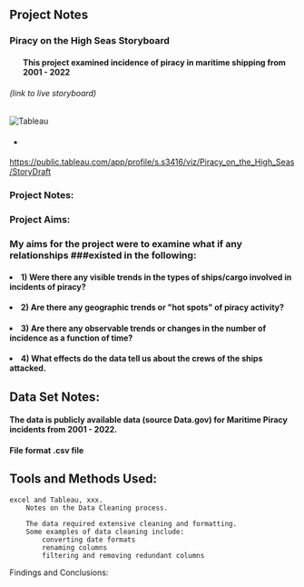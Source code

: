 ## Project Notes 

### Piracy on the High Seas Storyboard 
#### <ul>This project examined incidence of piracy in maritime shipping from 2001 - 2022</ul>

###### *(link to live storyboard)*
![Tableau](https://a11ybadges.com/badge?logo=tableau)

#### <ul><li></ul></li>



https://public.tableau.com/app/profile/s.s3416/viz/Piracy_on_the_High_Seas/StoryDraft 


### Project Notes: 

### Project Aims:
  ### My aims for the project were to examine what if any relationships ###existed in the following:

#### <nl><li> 1) Were there any visible trends in the types of ships/cargo involved in incidents of piracy?</li></nl>
#### <nl><li> 2) Are there any geographic trends or "hot spots" of piracy activity?</li></nl>
#### <nl><li> 3) Are there any observable trends or changes in the number of incidence as a function of time?</li></nl>
#### <nl><li> 4) What effects do the data tell us about the crews of the ships attacked.</li></nl> 
  
      

## Data Set Notes: 
  #### The data is publicly available data (source Data.gov) for Maritime Piracy incidents from 2001 - 2022.
  #### File format .csv file



## Tools and Methods Used:
    excel and Tableau, xxx. 
        Notes on the Data Cleaning process.

        The data required extensive cleaning and formatting. 
        Some examples of data cleaning include: 
            converting date formats
            renaming columns
            filtering and removing redundant columns

Findings and Conclusions:

